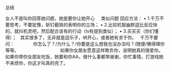 总结

女人不是叫你回答她问题，她是要你让她开心
 
 
类似问题 回应方法：
•	1.千万不要思考，不要犹豫，斩钉截铁的表明你的立场；
•	2.比较机智幽默逗比反应快的，就抖机灵吧，然后配合该有的行动（ls有提到类似）；
•	3.买买买（你们懂得）；
 
其实很多了，无非就是逗乐子，哄开心，或者她有求于你。
 
千万不要问：
              你怎么了？/为什么？/你要是这么想我也没办法吗？/随便/懒得理你 等等。
 
 
 
 
 
 
 
 
 
 
 
 
 
 
 
 
如果你女朋友愿意这样欺负你，说明她真的很爱你。
如果你带你女朋友吃饭，她要和你AA，做什么事都带谢谢，你忙事情，打游戏她不来烦你，你这才叫真的完了。
 
 








